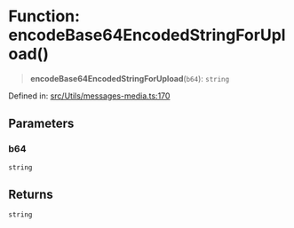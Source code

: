 # Function: encodeBase64EncodedStringForUpload()

> **encodeBase64EncodedStringForUpload**(`b64`): `string`

Defined in: [src/Utils/messages-media.ts:170](https://github.com/Fokusdotid/bail/blob/82f46c566476ac566bfd781dede14412fcdfb787/src/Utils/messages-media.ts#L170)

## Parameters

### b64

`string`

## Returns

`string`
